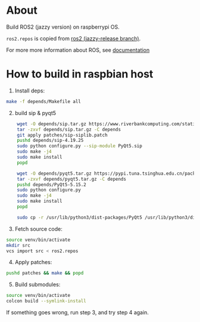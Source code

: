 # About

Build ROS2 (jazzy version) on raspberrypi OS.

`ros2.repos` is copied from [ros2 (jazzy-release branch)](https://github.com/ros2/ros2/tree/jazzy-release).

For more more information about ROS, see [documentation](https://docs.ros.org)

# How to build in raspbian host

1. Install deps:

```bash
make -f depends/Makefile all
```

2. build sip & pyqt5

```bash
	wget -O depends/sip.tar.gz https://www.riverbankcomputing.com/static/Downloads/sip/4.19.25/sip-4.19.25.tar.gz
	tar -zxvf depends/sip.tar.gz -C depends
    git apply patches/sip-siplib.patch
	pushd depends/sip-4.19.25
	sudo python configure.py --sip-module PyQt5.sip
	sudo make -j4
	sudo make install
	popd

    wget -O depends/pyqt5.tar.gz https://pypi.tuna.tsinghua.edu.cn/packages/28/6c/640e3f5c734c296a7193079a86842a789edb7988dca39eab44579088a1d1/PyQt5-5.15.2.tar.gz
	tar -zxvf depends/pyqt5.tar.gz -C depends
	pushd depends/PyQt5-5.15.2
	sudo python configure.py
	sudo make -j4
	sudo make install
	popd

    sudo cp -r /usr/lib/python3/dist-packages/PyQt5 /usr/lib/python3/dist-packages/sipconfig.py ./venv/lib/python3.11/site-packages

```

3. Fetch source code:

```bash
source venv/bin/activate
mkdir src
vcs import src < ros2.repos
```

4. Apply patches:

```bash
pushd patches && make && popd
```

5. Build submodules:

```bash
source venv/bin/activate
colcon build --symlink-install
```

If something goes wrong, run step 3, and try step 4 again.
